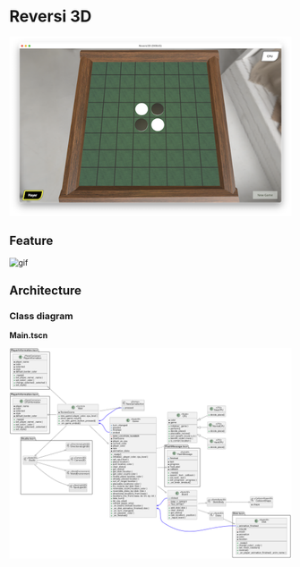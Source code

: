 # Reversi 3D

<img src="doc/Screenshot.png" width=600px>

## Feature

![gif](doc/Reversi3D.gif)

## Architecture

### Class diagram

**Main.tscn**

<img src="doc/Main_class_diagram.png" width=600px>
